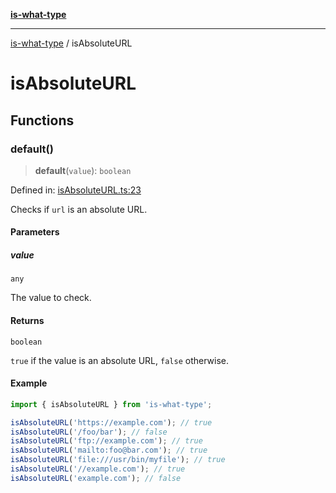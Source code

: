 [**is-what-type**](index.md)

***

[is-what-type](modules.md) / isAbsoluteURL

# isAbsoluteURL

## Functions

### default()

> **default**(`value`): `boolean`

Defined in: [isAbsoluteURL.ts:23](https://github.com/fengxinming/is-what-type/blob/0c5056645ee3ca915d569899c6e6192d9d8dc8a8/src/isAbsoluteURL.ts#L23)

Checks if `url` is an absolute URL.

#### Parameters

##### value

`any`

The value to check.

#### Returns

`boolean`

`true` if the value is an absolute URL, `false` otherwise.

#### Example

```js
import { isAbsoluteURL } from 'is-what-type';

isAbsoluteURL('https://example.com'); // true
isAbsoluteURL('/foo/bar'); // false
isAbsoluteURL('ftp://example.com'); // true
isAbsoluteURL('mailto:foo@bar.com'); // true
isAbsoluteURL('file:///usr/bin/myfile'); // true
isAbsoluteURL('//example.com'); // true
isAbsoluteURL('example.com'); // false
```
